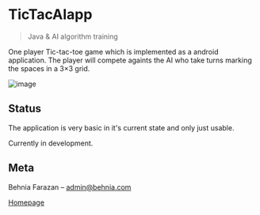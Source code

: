 # TicTacAIapp
> Java & AI algorithm training

One player Tic-tac-toe game which is implemented as a android application. The player will compete againts the AI who take turns marking the spaces in a 3×3 grid.

![image](https://user-images.githubusercontent.com/22538033/51209468-9286f500-1910-11e9-972c-abe1df4241e9.png)




## Status
The application is very basic in it's current state and only just usable.

Currently in development.

## Meta

Behnia Farazan –  admin@behnia.com

[Homepage](https://behnia.me)

